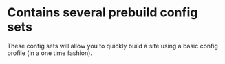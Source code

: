 # Contains several prebuild config sets

These config sets will allow you to quickly build a site using a basic 
config profile (in a one time fashion). 